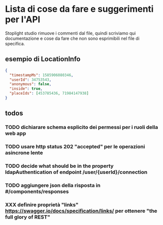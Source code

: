 # Lista di cose da fare e suggerimenti per l'API

Stoplight studio rimuove i commenti dal file, quindi scriviamo qui documentazione e cose da fare
che non sono esprimibili nel file di specifica.

## esempio di LocationInfo

```json
{
  "timestampMs": 1585906080346,
  "userId": 34753543,
  "anonymous": false,
  "inside": true,
  "placeIds": [453785436, 71984147938]
}
```

## todos

### TODO dichiarare schema esplicito dei permessi per i ruoli della web app

### TODO usare http status 202 "accepted" per le operazioni asincrone lente

### TODO decide what should be in the property ldapAuthentication of endpoint /user/{userId}/connection

### TODO aggiungere json della risposta in #/components/responses

### XXX definire proprietà "links" <https://swagger.io/docs/specification/links/> per ottenere "the full glory of REST"
